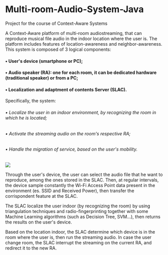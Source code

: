 # Multi-room-Audio-System-Java
Project for the course of Context-Aware Systems


A Context-Aware platform of multi-room audiostreaming, that can reproduce musical file audio in the indoor location where the user is.
The platform includes features of location-awareness and neighbor-awareness.  
This system is composed of 3 logical components:


#### • User's device (smartphone or PC);
#### • Audio speaker (RA): one for each room, it can be dedicated hardware (traditional speaker) or from a PC;
#### • Localization and adaptment of contents Server (SLAC).



Specifically, the system: 
###### • Localize the user in an indoor environment, by recognizing the room in which he is located;
###### • Activate the streaming audio on the room's respective RA;
###### • Handle the migration of service, based on the user's mobility.
                          
                          
![](https://github.com/DaniMe98/Multi-room-Audio-System-Java-/blob/c2e7b8f25af2744b25e43f91569e3a9734c27176/multiroom_audio_system.png)

                          
Through the user's device, the user can select the audio file that he want to reproduce, among the ones stored in the SLAC.
Then, at regular intervals, the device sample constantly the Wi-Fi Access Point data present in the environment (es.  SSID and Received Power), then transfer the corrispondent feature at the SLAC.

The SLAC localize the user indoor (by recognizing the room) by using triangulation techniques and radio-fingerprinting together with some Machine Learning algorithms (such as Decision Tree, SVM...), then returns the results on the user's device.

Based on the location indoor, the SLAC determine which device is in the room where the user is, then run the streaming audio.
In case the user change room, the SLAC interrupt the streaming on the current RA, and redirect it to the new RA.
